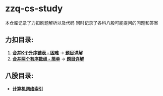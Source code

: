 # zzq-cs-study
本仓库记录了力扣刷题解析以及代码
同时记录了各科八股可能提问的问题和答案

## 力扣目录:
1. [**合并K个升序链表 - 困难**](https://leetcode.cn/problems/merge-k-sorted-lists/?favorite=2cktkvj) -> [**题目详解**](./leetcode/合并K个有序链表.cpp)
2. [**合并两个有序数组 - 简单**](https://leetcode.cn/problems/merge-sorted-array/submissions/495660780/?envType=study-plan-v2&envId=top-interview-150) -> [**题目详解**](./leetcode/合并两个有序数组.cpp)

## 八股目录:
- [**计算机网络索引**](./八股/计网.md)